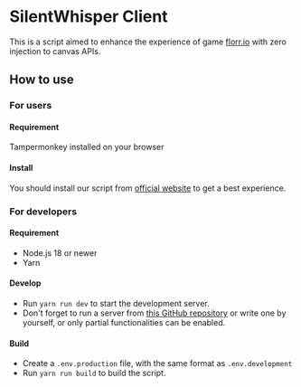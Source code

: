 # SilentWhisper Client

This is a script aimed to enhance the experience of game [florr.io](https://florr.io/) with zero injection to canvas APIs.

## How to use
### For users
#### Requirement
Tampermonkey installed on your browser
#### Install
You should install our script from [official website](https://silentwhisper.cc/) to get a best experience.
### For developers
#### Requirement
- Node.js 18 or newer
- Yarn
#### Develop
- Run `yarn run dev` to start the development server.
- Don't forget to run a server from [this GitHub repository](https://github.com/LittleSwift/SilentWhisper-Server) or write one by yourself, or only partial functionalities can be enabled.
#### Build
- Create a `.env.production` file, with the same format as `.env.development`
- Run `yarn run build` to build the script.